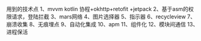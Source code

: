 用到的技术点
1、mvvm kotlin 协程+okhttp+retofit +jetpack
2、基于asm的权限请求，登陆拦截
3、mars网络
4、图片选择器
5、指示器
6、recycleview
7、崩溃收集
8、无痕埋点
9、自动化集成
10、apm
11、组件化
12、模块间通信
13、进程保活